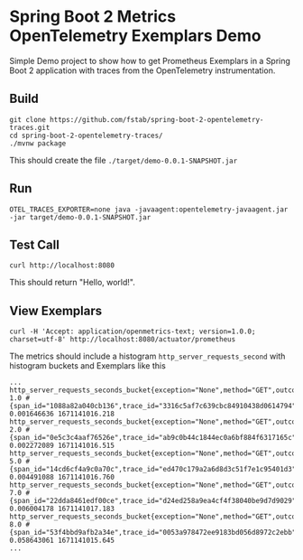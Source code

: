 # Spring Boot 2 Metrics OpenTelemetry Exemplars Demo

Simple Demo project to show how to get Prometheus Exemplars in a Spring Boot 2 application with traces from the OpenTelemetry instrumentation.

## Build

```
git clone https://github.com/fstab/spring-boot-2-opentelemetry-traces.git
cd spring-boot-2-opentelemetry-traces/
./mvnw package
```

This should create the file `./target/demo-0.0.1-SNAPSHOT.jar`

## Run

```
OTEL_TRACES_EXPORTER=none java -javaagent:opentelemetry-javaagent.jar -jar target/demo-0.0.1-SNAPSHOT.jar
```

## Test Call

```
curl http://localhost:8080
```

This should return "Hello, world!".

## View Exemplars

```
curl -H 'Accept: application/openmetrics-text; version=1.0.0; charset=utf-8' http://localhost:8080/actuator/prometheus
```


The metrics should include a histogram `http_server_requests_second` with histogram buckets and Exemplars like this

```
...
http_server_requests_seconds_bucket{exception="None",method="GET",outcome="SUCCESS",status="200",uri="/",le="0.001747626"} 1.0 # {span_id="1088a82a040cb136",trace_id="3316c5af7c639cbc84910438d0614794"} 0.001646636 1671141016.218
http_server_requests_seconds_bucket{exception="None",method="GET",outcome="SUCCESS",status="200",uri="/",le="0.002446676"} 2.0 # {span_id="0e5c3c4aaf76526e",trace_id="ab9c0b44c1844ec0a6bf884f6317165c"} 0.002272089 1671141016.515
http_server_requests_seconds_bucket{exception="None",method="GET",outcome="SUCCESS",status="200",uri="/",le="0.005592405"} 5.0 # {span_id="14cd6cf4a9c0a70c",trace_id="ed470c179a2a6d8d3c51f7e1c95401d3"} 0.004491088 1671141016.760
http_server_requests_seconds_bucket{exception="None",method="GET",outcome="SUCCESS",status="200",uri="/",le="0.006990506"} 7.0 # {span_id="22dda8461edf00ce",trace_id="d24ed258a9ea4cf4f38040be9d7d9029"} 0.006004178 1671141017.183
http_server_requests_seconds_bucket{exception="None",method="GET",outcome="SUCCESS",status="200",uri="/",le="0.061516456"} 8.0 # {span_id="53f4bbd9afb2a34e",trace_id="0053a978472ee9183bd056d8972c2ebb"} 0.058643061 1671141015.645
...
```
